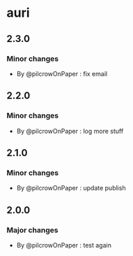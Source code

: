 # auri

## 2.3.0

### Minor changes

- By @pilcrowOnPaper : fix email

## 2.2.0

### Minor changes

- By @pilcrowOnPaper : log more stuff

## 2.1.0

### Minor changes

- By @pilcrowOnPaper : update publish

## 2.0.0

### Major changes

- By @pilcrowOnPaper : test again
